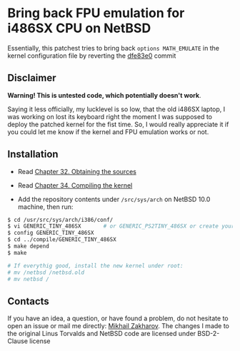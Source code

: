 # Bring back FPU emulation for i486SX CPU on NetBSD

Essentially, this patchest tries to bring back `options MATH_EMULATE` in the kernel configuration file by reverting
the [dfe83e0](https://github.com/NetBSD/src/commit/dfe83e08ca9688dd195a43113e7bc7c58fcdd14a) commit

## Disclaimer

  **Warning! This is untested code, which potentially doesn't work**.

  Saying it less officially, my lucklevel is so low, that the old i486SX laptop, I was working on lost its keyboard right
  the moment I was supposed to deploy the patched kernel for the fist time. So, I would really appreciate it if you could
  let me know if the kernel and FPU emulation works or not.

## Installation

* Read [Chapter 32. Obtaining the sources](https://www.netbsd.org/docs/guide/en/chap-fetch.html)
* Read [Chapter 34. Compiling the kernel](https://www.netbsd.org/docs/guide/en/chap-kernel.html)

* Add the repository contents under `/src/sys/arch` on NetBSD 10.0 machine, then run:

``` sh
$ cd /usr/src/sys/arch/i386/conf/
$ vi GENERIC_TINY_486SX       # or GENERIC_PS2TINY_486SX or create your own kernel configuration with "options MATH_EMULATE"
$ config GENERIC_TINY_486SX
$ cd ../compile/GENERIC_TINY_486SX
$ make depend
$ make

# If everythig good, install the new kernel under root:
# mv /netbsd /netbsd.old
# mv netbsd /
```

## Contacts

If you have an idea, a question, or have found a problem, do not hesitate to open an issue or mail me directly: [Mikhail Zakharov](zmey20000@yahoo.com).
The changes I made to the original Linus Torvalds and NetBSD code are licensed under BSD-2-Clause license
